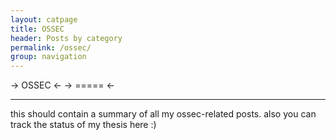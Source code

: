 ```yaml
---
layout: catpage
title: OSSEC
header: Posts by category
permalink: /ossec/
group: navigation
---
```


  

-> OSSEC <-
-> ===== <-

- - -

this should contain a summary of all my ossec-related posts. also you can track the status of my thesis here :)
